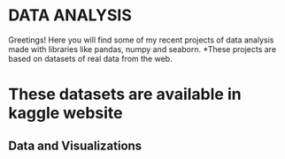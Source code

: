 # DATA ANALYSIS
Greetings!
Here you will find some of my recent projects of data analysis made with libraries like pandas, numpy and seaborn.
*These projects are based on datasets of real data from the web.
 # These datasets are available in kaggle website



 ## Data and Visualizations 





 


